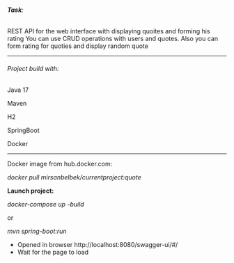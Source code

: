 ###### ****Task****:

REST API for the web interface with displaying quoites and forming his rating
You can use CRUD operations with users and quotes. 
Also you can form rating for quoties and display random quote

***

###### Project build with:

Java 17

Maven

H2

SpringBoot

Docker
*****
Docker image from hub.docker.com:

*docker pull mirsanbelbek/currentproject:quote*

**Launch project:**

*docker-compose up -build*

or

*mvn spring-boot:run*

- Opened in browser http://localhost:8080/swagger-ui/#/
- Wait for the page to load